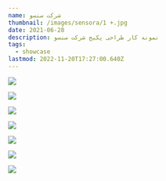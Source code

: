 ```yaml
---
name: شرکت سنسو
thumbnail: /images/sensora/1 +.jpg
date: 2021-06-28
description: نمونه کار طراحی پکیج شرکت سنسو
tags:
  - showcase
lastmod: 2022-11-20T17:27:00.640Z
---
```


![](</images/sensora/1 (1).jpg>)

![](</images/sensora/1 (2).jpg>)

![](</images/sensora/1 (3).jpg>)

![](</images/sensora/1 (4).jpg>)

![](</images/sensora/1 (5).jpg>)

![](</images/sensora/1 (6).jpg>)

![](</images/sensora/1 +.jpg>)